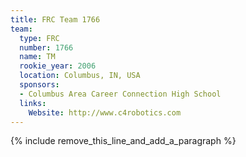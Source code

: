 ```yaml
---
title: FRC Team 1766
team:
  type: FRC
  number: 1766
  name: TM
  rookie_year: 2006
  location: Columbus, IN, USA
  sponsors:
  - Columbus Area Career Connection High School
  links:
    Website: http://www.c4robotics.com
---
```


{% include remove_this_line_and_add_a_paragraph %}